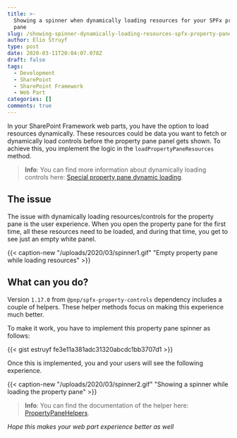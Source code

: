 ```yaml
---
title: >-
  Showing a spinner when dynamically loading resources for your SPFx property
  pane
slug: /showing-spinner-dynamically-loading-resources-spfx-property-pane/
author: Elio Struyf
type: post
date: 2020-03-11T20:04:07.078Z
draft: false
tags:
  - Development
  - SharePoint
  - SharePoint Framework
  - Web Part
categories: []
comments: true
---
```


In your SharePoint Framework web parts, you have the option to load resources dynamically. These resources could be data you want to fetch or dynamically load controls before the property pane panel gets shown. To achieve this, you implement the logic in the `loadPropertyPaneResources` method.

> **Info**: You can find more information about dynamically loading controls here: [Special property pane dynamic loading](https://docs.microsoft.com/en-us/sharepoint/dev/spfx/dynamic-loading).

## The issue

The issue with dynamically loading resources/controls for the property pane is the user experience. When you open the property pane for the first time, all these resources need to be loaded, and during that time, you get to see just an empty white panel.

{{< caption-new "/uploads/2020/03/spinner1.gif" "Empty property pane while loading resources" >}}

## What can you do?

Version `1.17.0` from `@pnp/spfx-property-controls` dependency includes a couple of helpers. These helper methods focus on making this experience much better.

To make it work, you have to implement this property pane spinner as follows:

{{< gist estruyf fe3e11a381adc31320abcdc1bb3707d1 >}}

Once this is implemented, you and your users will see the following experience.

{{< caption-new "/uploads/2020/03/spinner2.gif" "Showing a spinner while loading the property pane" >}}

> **Info**: You can find the documentation of the helper here: [PropertyPaneHelpers](https://sharepoint.github.io/sp-dev-fx-property-controls/helpers/PropertyPaneHelpers/).

*Hope this makes your web part experience better as well*
